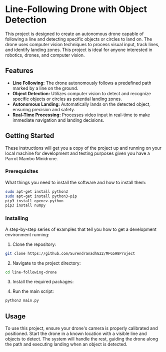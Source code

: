 # Line-Following Drone with Object Detection

This project is designed to create an autonomous drone capable of following a line and detecting specific objects or circles to land on. The drone uses computer vision techniques to process visual input, track lines, and identify landing zones. This project is ideal for anyone interested in robotics, drones, and computer vision.

## Features

- **Line Following:** The drone autonomously follows a predefined path marked by a line on the ground.
- **Object Detection:** Utilizes computer vision to detect and recognize specific objects or circles as potential landing zones.
- **Autonomous Landing:** Automatically lands on the detected object, ensuring precision and safety.
- **Real-Time Processing:** Processes video input in real-time to make immediate navigation and landing decisions.

## Getting Started

These instructions will get you a copy of the project up and running on your local machine for development and testing purposes given you have a Parrot Mambo Minidrone.

### Prerequisites

What things you need to install the software and how to install them:

```bash
sudo apt-get install python3
sudo apt-get install python3-pip
pip3 install opencv-python
pip3 install numpy
```

### Installing

A step-by-step series of examples that tell you how to get a development environment running:

1. Clone the repository:
```bash
git clone https://github.com/SurendranadhG22/MFG598Project
```

2. Navigate to the project directory:
```bash
cd line-following-drone
```

3. Install the required packages:


4. Run the main script:
```bash
python3 main.py
```

## Usage

To use this project, ensure your drone's camera is properly calibrated and positioned. Start the drone in a known location with a visible line and objects to detect. The system will handle the rest, guiding the drone along the path and executing landing when an object is detected.
